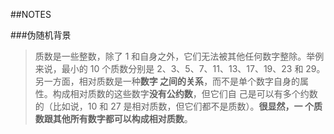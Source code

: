 ##NOTES

###伪随机背景

>质数是一些整数，除了 1 和自身之外，它们无法被其他任何数字整除。举例来说，最小的
10 个质数分别是 2、3、5、7、11、13、17、19、23 和 29。另一方面，相对质数是一种**数字
之间的关系**，而不是单个数字自身的属性。构成相对质数的这些数字**没有公约数**，但它们自
己是可以有多个约数的（比如说，10 和 27 是相对质数，但它们都不是质数）。**很显然，一
个质数跟其他所有数字都可以构成相对质数**。
